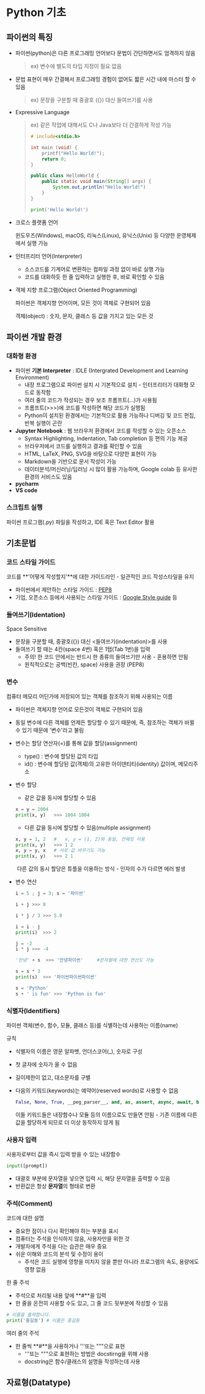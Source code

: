 # Python 기초

## 파이썬의 특징

* 파이썬(python)은 다른 프로그래밍 언어보다 문법이 간단하면서도 엄격하지 않음

  > ex) 변수에 별도의 타입 지정이 필요 없음

* 문법 표현이 매우 간결해서 프로그래밍 경험이 없어도 짧은 시간 내에 마스터 할 수 있음

  >ex) 문장을 구분할 때 중괄호 ({}) 대신 들여쓰기를 사용

* Expressive Language

  > ex) 같은 작업에 대해서도 C나 Java보다 더 간결하게 작성 가능
  >
  > ```C
  > # include<stdio.h>
  > 
  > int main (void) {
  >     printf("Hello World!");
  >     return 0;
  > }
  > ```
  >
  > ```java
  > public class HelloWorld {
  >     public static void main(String[] args) {
  >         System.out.println("Hello World!")
  >     }
  > }
  > ```
  >
  > ```python
  > print('Hello World!')
  > ```

* 크로스 플랫폼 언어

  윈도우즈(Windows), macOS, 리눅스(Linux), 유닉스(Unix) 등 다양한 운영체제에서 실행 가능

* 인터프리터 언어(Interpreter)

  * 소스코드를 기계어로 변환하는 컴파일 과정 없이 바로 실행 가능
  * 코드를 대화하듯 한 줄 입력하고 실행한 후, 바로 확인할 수 있음

* 객체 지향 프로그램(Object Oriented Programming)

  파이썬은 객체지향 언어이며, 모든 것이 객체로 구현되어 있음

  객체(object) : 숫자, 문자, 클래스 등 값을 가지고 있는 모든 것

  

## 파이썬 개발 환경

### 대화형 환경

* 파이썬 **기본 Interpreter** : IDLE (Intergrated Development and Learning Environment)
  * 내장 프로그램으로 파이썬 설치 시 기본적으로 설치 - 인터프리터가 대화형 모드로 동작함
  * 여러 줄의 코드가 작성되는 경우 보조 프롬프트(...)가 사용됨
  * 프롬프트(>>>)에 코드를 작성하면 해당 코드가 실행됨
  * Python이 설치된 환경에서는 기본적으로 활용 가능하나 디버깅 및 코드 편집, 반복 실행이 곤란
* **Jupyter Notebook** : 웹 브라우저 환경에서 코드를 작성할 수 있는 오픈소스
  * Syntax Highlighting, Indentation, Tab completion 등 편의 기능 제공
  * 브라우저에서 코드를 실행하고 결과를 확인할 수 있음
  * HTML, LaTeX, PNG, SVG을 바탕으로 다양한 표현이 가능
  * Markdown을 기반으로 문서 작성이 가능
  * 데이터분석/머신러닝/딥러닝 시 많이 활용 가능하며, Google colab 등 유사한 환경의 서비스도 있음
* **pycharm**
* **VS code**

### 스크립트 실행

파이썬 프로그램(.py) 파일을 작성하고, IDE 혹은 Text Editor 활용

## 기초문법

### 코드 스타일 가이드

코드를 **'어떻게 작성할지'**에 대한 가이드라인 - 일관적인 코드 작성스타일을 유지

* 파이썬에서 제안하는 스타일 가이드 : [PEP8](https://www.python.org/dev/peps/pep-0008/)
* 기업, 오픈소스 등에서 사용되는 스타일 가이드 : [Google Style guide](https://google.github.io/styleguide/pyguide.html) 등

### 들여쓰기(Identation)

Space Sensitive

* 문장을 구분할 때, 중괄호({}) 대신 <들여쓰기(indentation)>를 사용
* 들여쓰기 할 때는 4칸(space 4번) 혹은 1탭(Tab 1번)을 입력
  * 주의! 한 코드 안에서는 반드시 한 종류의 들여쓰기만 사용 - 혼용하면 안됨
  * 원칙적으로는 공백(빈칸, space) 사용을 권장 (PEP8)

### 변수

컴퓨터 메모리 어딘가에 저장되어 있는 객체를 참조하기 위해 사용되는 이름

* 파이썬은 객체지향 언어로 모든것이 객체로 구현되어 있음

* 동일 변수에 다른 객체를 언제든 할당할 수 있기 때문에, 즉, 참조하는 객체가 바뀔 수 있기 때문에 '변수'라고 불림

* 변수는 할당 연산자(=)를 통해 값을 할당(assignment)

  * type() : 변수에 할당된 값의 타입
  * id() : 변수에 할당된 값(객체)의 고유한 아이덴티티(identity) 값이며, 메모리주소

* 변수 할당

  * 같은 값을 동시에 할당할 수 있음

  ```python
  x = y = 1004
  print(x, y)	>>>	1004 1004
  ```

  * 다른 값을 동시에 할당할 수 있음(multiple assignment)

  ```python
  x, y = 1, 2	#	x, y = (1, 2)와 동일, 언패킹 이용
  print(x, y)	>>> 1 2
  x, y = y, x	# 서로 값 바꾸기도 가능
  print(x, y)	>>> 2 1
  ```

  ​	다른 값의 동시 할당은 튜플을 이용하는 방식 - 인자의 수가 다르면 에러 발생

* 변수 연산

  ```python
  i = 5 ; j = 3; s = '파이썬'
  
  i + j	>>> 8
  
  i * j / 3	>>> 5.0
  
  i = i - j
  print(i)	>>>	2
  
  j = -2
  i * j	>>>	-4
  
  '안녕' + s	>>>	'안녕파이썬'		#문자열에 대한 연산도 가능
  
  s = s * 3
  print(s)	>>>	'파이썬파이썬파이썬'
  
  s = 'Python'
  s + ' is fun'	>>>	'Python is fun'
  ```

### 식별자(Identifiers)

파이썬 객체(변수, 함수, 모듈, 클래스 등)를 식별하는데 사용하는 이름(name)

규칙

* 식별자의 이름은 영문 알파벳, 언더스코어(_), 숫자로 구성

* 첫 글자에 숫자가 올 수 없음

* 길이제한이 없고, 대소문자를 구별

* 다음의 키워드(keywords)는 예약어(reserved words)로 사용할 수 없음

  ```python
  False, None, True, __peg_parser__, and, as, assert, async, await, break, class, continue, def, del, elif, else, except, finally, for, from, global, if, import, in, is, lambda, nonlocal, not, or, pass, raise, return, try, while, with, yield
  ```

  이들 키워드들은 내장함수나 모듈 등의 이름으로도 만들면 안됨 - 기존 이름에 다른 값을 할당하게 되므로 더 이상 동작하지 않게 됨

### 사용자 입력

사용자로부터 값을 즉시 입력 받을 수 있는 내장함수

```python
input([prompt])
```

* 대괄호 부분에 문자열을 넣으면 입력 시, 해당 문자열을 출력할 수 있음
* 반환값은 항상 **문자열**의 형태로 변환

### 주석(Comment)

코드에 대한 설명

* 중요한 점이나 다시 확인해야 하는 부분을 표시
* 컴퓨터는 주석을 인식하지 않음, 사용자만을 위한 것
* 개발자에게 주석을 다는 습관은 매우 중요
* 쉬운 이해와 코드의 분석 및 수정이 용이
  * 주석은 코드 실행에 영향을 미치지 않을 뿐만 아니라 프로그램의 속도, 용량에도 영향 없음

한 줄 주석

* 주석으로 처리될 내용 앞에 **#**을 입력
* 한 줄을 온전히 사용할 수도 있고, 그 줄 코드 뒷부분에 작성할 수 있음

``` python
# 이름을 출력합니다.
print('홍길동') # 이름은 홍길동
```

여러 줄의 주석

* 한 줄씩 **#**을 사용하거나 '''또는 """으로 표현
  * '''또는 """으로 표현하는 방법은 docstirng을 위해 사용
  * docstring은 함수/클래스의 설명을 작성하는데 사용

## 자료형(Datatype)

